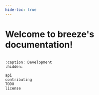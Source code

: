 ```yaml
---
hide-toc: true
---
```


# Welcome to breeze's documentation!

```{include} ../README.md

```

```{toctree}
:caption: Development
:hidden:

api
contributing
TODO
license
```
